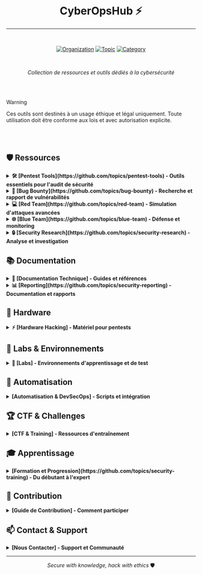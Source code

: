 <div align="center">

# CyberOpsHub ⚡
---
<br>

[![Organization](https://img.shields.io/badge/Organization-CyberOpsHub-181717?logo=github)](https://github.com/CyberOpsHub)
[![Topic](https://img.shields.io/badge/Topic-Security-red?logo=github)](https://github.com/topics/security)
[![Category](https://img.shields.io/badge/Category-Pentest-blue?logo=github)](https://github.com/topics/pentest)

<br>

*Collection de ressources et outils dédiés à la cybersécurité*
</div>
<br><br>

> [!WARNING]  
> Ces outils sont destinés à un usage éthique et légal uniquement. Toute utilisation doit être conforme aux lois et avec autorisation explicite.

<br><br>

## 🛡️ Ressources

<details>
<summary><strong>🛠️ [Pentest Tools](https://github.com/topics/pentest-tools) - Outils essentiels pour l'audit de sécurité</strong></summary>

- [**Security Assessment**](https://github.com/topics/security-assessment)
  - [Scanner de vulnérabilités](https://github.com/topics/vulnerability-scanner)
  - [Tests d'intrusion](https://github.com/topics/penetration-testing)
  - [Audit de configuration](https://github.com/topics/security-audit)
  - [Analyse de code](https://github.com/topics/code-analysis)

- [**Network Security**](https://github.com/topics/network-security)
  - [Analyse de trafic](https://github.com/topics/traffic-analysis)
  - [Tests d'infrastructure](https://github.com/topics/infrastructure-testing)
  - [Sécurité périmétrique](https://github.com/topics/perimeter-security)
  - [Détection d'intrusion](https://github.com/topics/intrusion-detection)
</details>

<details>
<summary><strong>🐞 [Bug Bounty](https://github.com/topics/bug-bounty) - Recherche et rapport de vulnérabilités</strong></summary>

- [**Reconnaissance Tools**](https://github.com/topics/recon-tools)
  - [Enumération de domaines](https://github.com/topics/domain-enumeration)
  - [Scan de ports](https://github.com/topics/port-scanning)
  - [Cartographie d'applications](https://github.com/topics/application-mapping)
  - [OSINT avancé](https://github.com/topics/osint)

- [**Report Templates**](https://github.com/topics/vulnerability-reporting)
  - [Templates standardisés](https://github.com/topics/report-templates)
  - [Bonnes pratiques](https://github.com/topics/security-best-practices)
  - [Preuves de concept](https://github.com/topics/proof-of-concept)
  - [Impact assessment](https://github.com/topics/impact-assessment)
</details>

<details>
<summary><strong>💻 [Red Team](https://github.com/topics/red-team) - Simulation d'attaques avancées</strong></summary>

- [**Exploit Development**](https://github.com/topics/exploit-development)
  - [Recherche de vulnérabilités](https://github.com/topics/vulnerability-research)
  - [Développement de PoC](https://github.com/topics/poc-development)
  - [Tests d'exploitation](https://github.com/topics/exploit-testing)
  - [Validation de patches](https://github.com/topics/patch-validation)

- [**Post-Exploitation**](https://github.com/topics/post-exploitation)
  - [Persistence](https://github.com/topics/persistence-techniques)
  - [Pivoting réseau](https://github.com/topics/network-pivoting)
  - [Elevation de privilèges](https://github.com/topics/privilege-escalation)
  - [Data exfiltration](https://github.com/topics/data-exfiltration)
</details>

<details>
<summary><strong>🌐 [Blue Team](https://github.com/topics/blue-team) - Défense et monitoring</strong></summary>

- [**SOC & Monitoring**](https://github.com/topics/security-operations)
  - [SIEM](https://github.com/topics/siem)
  - [Log Analysis](https://github.com/topics/log-analysis)
  - [Network Monitoring](https://github.com/topics/network-monitoring)
  - [Incident Response](https://github.com/topics/incident-response)

- [**Defense Tools**](https://github.com/topics/defense-tools)
  - [IDS/IPS](https://github.com/topics/intrusion-detection)
  - [EDR Solutions](https://github.com/topics/endpoint-detection)
  - [Threat Hunting](https://github.com/topics/threat-hunting)
  - [Security Hardening](https://github.com/topics/system-hardening)
</details>

<details>
<summary><strong>🔒 [Security Research](https://github.com/topics/security-research) - Analyse et investigation</strong></summary>

- [**Malware Analysis**](https://github.com/topics/malware-analysis)
  - [Analyse statique](https://github.com/topics/static-analysis)
  - [Analyse dynamique](https://github.com/topics/dynamic-analysis)
  - [Rétro-ingénierie](https://github.com/topics/reverse-engineering)
  - [Classification de malware](https://github.com/topics/malware-classification)

- [**Threat Intel**](https://github.com/topics/threat-intelligence)
  - [Veille cybersécurité](https://github.com/topics/cyber-threat-intelligence)
  - [Indicateurs de compromission](https://github.com/topics/ioc)
  - [Analyse de menaces](https://github.com/topics/threat-analysis)
  - [Reporting sécurité](https://github.com/topics/security-reporting)
</details>

## 📚 Documentation

<details>
<summary><strong>📖 [Documentation Technique] - Guides et références</strong></summary>

- [**Guides Techniques**](https://github.com/topics/security-documentation)
  - [Procédures d'audit](https://github.com/topics/audit-procedures)
  - [Méthodologies pentest](https://github.com/topics/pentest-methodology)
  - [Référentiels sécurité](https://github.com/topics/security-frameworks)
  - [Best practices](https://github.com/topics/security-practices)

- [**Documentation Matériel**](https://github.com/topics/hardware-hacking)
  - [Guides d'utilisation](https://github.com/topics/hardware-guides)
  - [Tutoriels de configuration](https://github.com/topics/hardware-setup)
  - [Cas d'usage](https://github.com/topics/hardware-usage)
  - [Personnalisation](https://github.com/topics/hardware-customization)
</details>

<details>
<summary><strong>📊 [Reporting](https://github.com/topics/security-reporting) - Documentation et rapports</strong></summary>

- [**Templates & Normes**](https://github.com/topics/report-templates)
  - [Rapports d'audit](https://github.com/topics/audit-reports)
  - [Documentation client](https://github.com/topics/client-documentation)
  - [Présentation des résultats](https://github.com/topics/security-presentations)
  - [Métriques de sécurité](https://github.com/topics/security-metrics)

- [**Gestion de Projet**](https://github.com/topics/project-management)
  - [Suivi des vulnérabilités](https://github.com/topics/vulnerability-tracking)
  - [KPIs sécurité](https://github.com/topics/security-kpis)
  - [Tableaux de bord](https://github.com/topics/security-dashboards)
  - [Visualisation de données](https://github.com/topics/data-visualization)
</details>

## 🔧 Hardware

<details>
<summary><strong>⚡ [Hardware Hacking] - Matériel pour pentests</strong></summary>

- [**WiFi & RF**](https://github.com/topics/wifi-hacking)
  - [Flipper Zero](https://github.com/topics/flipper-zero)
  - [WiFi Pineapple](https://github.com/topics/wifi-pineapple)
  - [HackRF](https://github.com/topics/hackrf)
  - [ESP32/8266](https://github.com/topics/esp-hacking)

- [**USB & HID**](https://github.com/topics/usb-hacking)
  - [Rubber Ducky](https://github.com/topics/rubber-ducky)
  - [Bash Bunny](https://github.com/topics/bash-bunny)
  - [USB Armory](https://github.com/topics/usb-armory)
  - [O.MG Cable](https://github.com/topics/omg-cable)

- [**Custom Hardware**](https://github.com/topics/custom-hardware)
  - [Arduino](https://github.com/topics/arduino-hacking)
  - [Raspberry Pi](https://github.com/topics/raspberry-hacking)
  - [Proxmark](https://github.com/topics/proxmark)
  - [DIY Projects](https://github.com/topics/diy-hacking)
</details>

## 🔬 Labs & Environnements

<details>
<summary><strong>🧪 [Labs] - Environnements d'apprentissage et de test</strong></summary>

- [**Environnements Virtuels**](https://github.com/topics/security-lab)
  - [VMs préconfigurées](https://github.com/topics/security-vms)
  - [Conteneurs Docker](https://github.com/topics/security-containers)
  - [Infrastructure as Code](https://github.com/topics/security-iac)
  - [Cloud Labs](https://github.com/topics/cloud-security-lab)

- [**Plateformes d'entrainement**](https://github.com/topics/security-training)
  - [CTF Platforms](https://github.com/topics/ctf-platforms)
  - [Vulnhub](https://github.com/topics/vulnhub)
  - [Hack The Box](https://github.com/topics/hackthebox)
  - [OWASP Labs](https://github.com/topics/owasp-lab)
</details>

## 🤖 Automatisation

<details>
<summary><strong>[Automatisation & DevSecOps] - Scripts et intégration</strong></summary>

- [**Scripts & Outils**](https://github.com/topics/security-automation)
  - [Scripts d'audit](https://github.com/topics/audit-scripts)
  - [Automatisation de tests](https://github.com/topics/security-testing)
  - [Pipeline CI/CD](https://github.com/topics/security-pipeline)
  - [Orchestration](https://github.com/topics/security-orchestration)

- [**Playbooks & Workflows**](https://github.com/topics/security-playbooks)
  - [Incident Response](https://github.com/topics/incident-playbooks)
  - [Security Orchestration](https://github.com/topics/soar)
  - [Automated Defense](https://github.com/topics/automated-defense)
  - [Security Scripts](https://github.com/topics/security-scripts)
</details>

## 🏆 CTF & Challenges

<details>
<summary><strong>[CTF & Training] - Ressources d'entraînement</strong></summary>

- [**Challenges**](https://github.com/topics/ctf-challenges)
  - [Write-ups](https://github.com/topics/ctf-writeups)
  - [Walkthroughs](https://github.com/topics/security-walkthrough)
  - [Solutions](https://github.com/topics/ctf-solutions)
  - [Méthodologies](https://github.com/topics/ctf-methodology)

- [**Plateformes**](https://github.com/topics/ctf-platform)
  - [HackTheBox](https://github.com/topics/hackthebox)
  - [TryHackMe](https://github.com/topics/tryhackme)
  - [Root-Me](https://github.com/topics/rootme)
  - [PicoCTF](https://github.com/topics/picoctf)
</details>

## 🎓 Apprentissage

<details>
<summary><strong>[Formation et Progression](https://github.com/topics/security-training) - Du débutant à l'expert</strong></summary>

### [📘 Niveau Débutant](https://github.com/topics/security-basics)
- [Fondamentaux réseau](https://github.com/topics/network-fundamentals)
- [Linux essentials](https://github.com/topics/linux-basics)
- [Scripting de base](https://github.com/topics/security-scripting)
- [Sécurité 101](https://github.com/topics/security-fundamentals)

### [📗 Niveau Intermédiaire](https://github.com/topics/intermediate-security)
- [Web security](https://github.com/topics/web-security)
- [Network pentesting](https://github.com/topics/network-pentesting)
- [Exploit basics](https://github.com/topics/exploit-basics)
- [Forensics](https://github.com/topics/digital-forensics)

### [📕 Niveau Expert](https://github.com/topics/advanced-security)
- [Zero-day research](https://github.com/topics/zero-day)
- [Advanced exploitation](https://github.com/topics/advanced-exploitation)
- [Malware development](https://github.com/topics/malware-development)
- [Red teaming](https://github.com/topics/red-teaming)
</details>

## 🤝 Contribution

<details>
<summary><strong>[Guide de Contribution] - Comment participer</strong></summary>

1. Fork du repository
2. Création d'une branche
   ```bash
   git checkout -b feature/nouvelle-feature
   ```
3. Commit des changements
   ```bash
   git commit -m "✨ Ajout de feature"
   ```
4. Push et Pull Request
</details>

## 📫 Contact & Support

<details>
<summary><strong>[Nous Contacter] - Support et Communauté</strong></summary>

- **GitHub**: [@CyberOpsHub](https://github.com/CyberOpsHub)
- **Discord**: [CyberOps Community](#)
- **Twitter**: [@CyberOpsHub](#)
</details>

---

<div align="center">

*Secure with knowledge, hack with ethics* 🛡️

</div>
